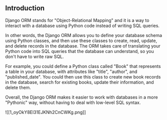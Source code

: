 ## Introduction 

Django ORM stands for "Object-Relational Mapping" and it is a way to interact with a database using Python code instead of writing SQL queries.

In other words, the Django ORM allows you to define your database schema using Python classes, and then use these classes to create, read, update, and delete records in the database. The ORM takes care of translating your Python code into SQL queries that the database can understand, so you don't have to write raw SQL.

For example, you could define a Python class called "Book" that represents a table in your database, with attributes like "title", "author", and "published_date". You could then use this class to create new book records in the database, search for existing books, update their information, and delete them.

Overall, the Django ORM makes it easier to work with databases in a more "Pythonic" way, without having to deal with low-level SQL syntax.

![[1_oyOkY8El31EJKNh2CnCWKg.png]]


